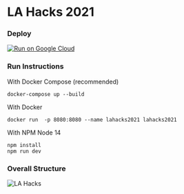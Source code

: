 # LA Hacks 2021

### Deploy
[![Run on Google
Cloud](https://deploy.cloud.run/button.svg)](https://deploy.cloud.run/?git_repo=https://github.com/JacobZwang/lahacks2021.git)


### Run Instructions

With Docker Compose (recommended)
```
docker-compose up --build
```

With Docker
```
docker run  -p 8080:8080 --name lahacks2021 lahacks2021
```

With NPM 
Node 14
```
npm install
npm run dev
```


### Overall Structure

![LA Hacks](https://user-images.githubusercontent.com/38309438/111939856-95e70f80-8a8a-11eb-8b27-00c6e4cff838.png)
